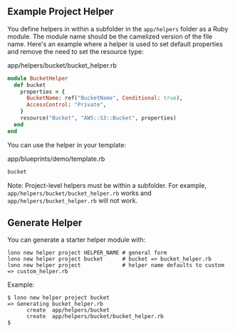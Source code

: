 ## Example Project Helper

You define helpers in within a subfolder in the `app/helpers` folder as a Ruby module.  The module name should be the camelized version of the file name. Here's an example where a helper is used to set default properties and remove the need to set the resource type:

app/helpers/bucket/bucket_helper.rb

```ruby
module BucketHelper
  def bucket
    properties = {
      BucketName: ref("BucketName", Conditional: true),
      AccessControl: "Private",
    }
    resource("Bucket", "AWS::S3::Bucket", properties)
  end
end
```

You can use the helper in your template:

app/blueprints/demo/template.rb

```ruby
bucket
```

Note: Project-level helpers must be within a subfolder. For example, `app/helpers/bucket/bucket_helper.rb` works and `app/helpers/bucket_helper.rb` will not work.

## Generate Helper

You can generate a starter helper module with:

    lono new helper project HELPER_NAME # general form
    lono new helper project bucket      # bucket => bucket_helper.rb
    lono new helper project             # helper name defaults to custom => custom_helper.rb

Example:

    $ lono new helper project bucket
    => Generating bucket_helper.rb
          create  app/helpers/bucket
          create  app/helpers/bucket/bucket_helper.rb
    $
